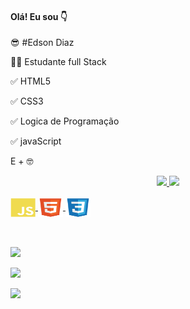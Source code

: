 <h4> Olá! Eu sou 👇</h4>

😎    #Edson Diaz
 
👨‍🎓 Estudante full Stack

✅ HTML5

 ✅  CSS3
 
 ✅  Logica de Programação
 
 ✅   javaScript
 
E + 🤓


<div align="center">
  <a href="https://github.com/edsondiaz">
  <img height="120em" src="https://github-readme-stats.vercel.app/api?username=edsondiaz&show_icons=true&theme=dark&include_all_commits=true&count_private=true"/>
  <img height="120em" src="https://github-readme-stats.vercel.app/api/top-langs/?username=edsondiaz&layout=compact&langs_count=7&theme=dark"/>
</div>
 

<div style="display: inline_block"><br>
  <img align="center" alt="Edson-Js" height="30" width="40" src="https://raw.githubusercontent.com/devicons/devicon/master/icons/javascript/javascript-plain.svg">
  <img align="center" alt="Edson-HTML" height="30" width="40" src="https://raw.githubusercontent.com/devicons/devicon/master/icons/html5/html5-original.svg">
  <img align="center" alt="Edson-CSS" height="30" width="40" src="https://raw.githubusercontent.com/devicons/devicon/master/icons/css3/css3-original.svg">
</div>  
<br>
<br>
<div>  
 
  <a href="https://instagram.com/edsondiaz2991" target="_blank"><img src="https://img.shields.io/badge/-Instagram-%23E4405F?style=for-the-badge&logo=instagram&logoColor=white" target="_blank"></a>  
  
  <a href = "mailto:edsondiaz2991@gmail.com"><img src="https://img.shields.io/badge/-Gmail-%23333?style=for-the-badge&logo=gmail&logoColor=white" target="_blank"></a> 
 
  <a href="https://www.linkedin.com/feed/" target="_blank"><img src="https://img.shields.io/badge/-LinkedIn-%230077B5?style=for-the-badge&logo=linkedin&logoColor=white" target="_blank"></a> 
 
</div>
